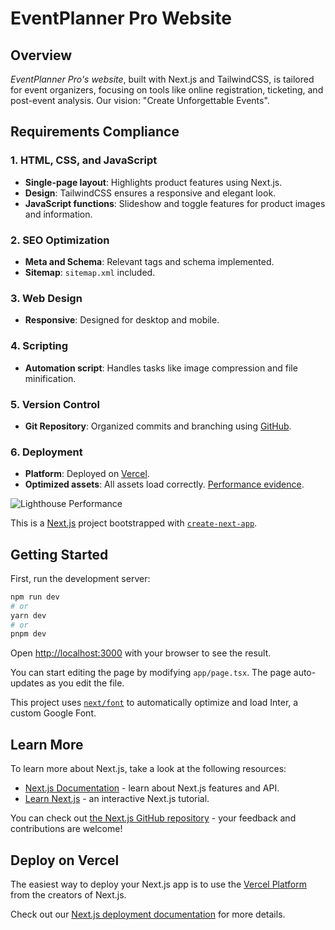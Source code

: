 # EventPlanner Pro Website

## Overview
_EventPlanner Pro's website_, built with Next.js and TailwindCSS, is tailored for event organizers, focusing on tools like online registration, ticketing, and post-event analysis. Our vision: "Create Unforgettable Events".

## Requirements Compliance

### 1. **HTML, CSS, and JavaScript**
- **Single-page layout**: Highlights product features using Next.js.
- **Design**: TailwindCSS ensures a responsive and elegant look.
- **JavaScript functions**: Slideshow and toggle features for product images and information.

### 2. **SEO Optimization**
- **Meta and Schema**: Relevant tags and schema implemented.
- **Sitemap**: `sitemap.xml` included.

### 3. **Web Design**
- **Responsive**: Designed for desktop and mobile.

### 4. **Scripting**
- **Automation script**: Handles tasks like image compression and file minification.

### 5. **Version Control**
- **Git Repository**: Organized commits and branching using [GitHub](https://github.com/jcvb/event-planner-pro).

### 6. **Deployment**
- **Platform**: Deployed on [Vercel](https://event-planner-pro.vercel.app/).
- **Optimized assets**: All assets load correctly. [Performance evidence](https://media2.giphy.com/media/v1.Y2lkPTc5MGI3NjExODFjd2ZnZzc5cnRqMHpraTI3b25jcndxbDZyYnIybmN0YnpiMTZyOSZlcD12MV9pbnRlcm5hbF9naWZfYnlfaWQmY3Q9Zw/tYFWZxZ3To6YJpsP2n/giphy.gif).

![Lighthouse Performance](https://media2.giphy.com/media/v1.Y2lkPTc5MGI3NjExODFjd2ZnZzc5cnRqMHpraTI3b25jcndxbDZyYnIybmN0YnpiMTZyOSZlcD12MV9pbnRlcm5hbF9naWZfYnlfaWQmY3Q9Zw/tYFWZxZ3To6YJpsP2n/giphy.gif)



This is a [Next.js](https://nextjs.org/) project bootstrapped with [`create-next-app`](https://github.com/vercel/next.js/tree/canary/packages/create-next-app).

## Getting Started

First, run the development server:

```bash
npm run dev
# or
yarn dev
# or
pnpm dev
```

Open [http://localhost:3000](http://localhost:3000) with your browser to see the result.

You can start editing the page by modifying `app/page.tsx`. The page auto-updates as you edit the file.

This project uses [`next/font`](https://nextjs.org/docs/basic-features/font-optimization) to automatically optimize and load Inter, a custom Google Font.

## Learn More

To learn more about Next.js, take a look at the following resources:

- [Next.js Documentation](https://nextjs.org/docs) - learn about Next.js features and API.
- [Learn Next.js](https://nextjs.org/learn) - an interactive Next.js tutorial.

You can check out [the Next.js GitHub repository](https://github.com/vercel/next.js/) - your feedback and contributions are welcome!

## Deploy on Vercel

The easiest way to deploy your Next.js app is to use the [Vercel Platform](https://vercel.com/new?utm_medium=default-template&filter=next.js&utm_source=create-next-app&utm_campaign=create-next-app-readme) from the creators of Next.js.

Check out our [Next.js deployment documentation](https://nextjs.org/docs/deployment) for more details.

